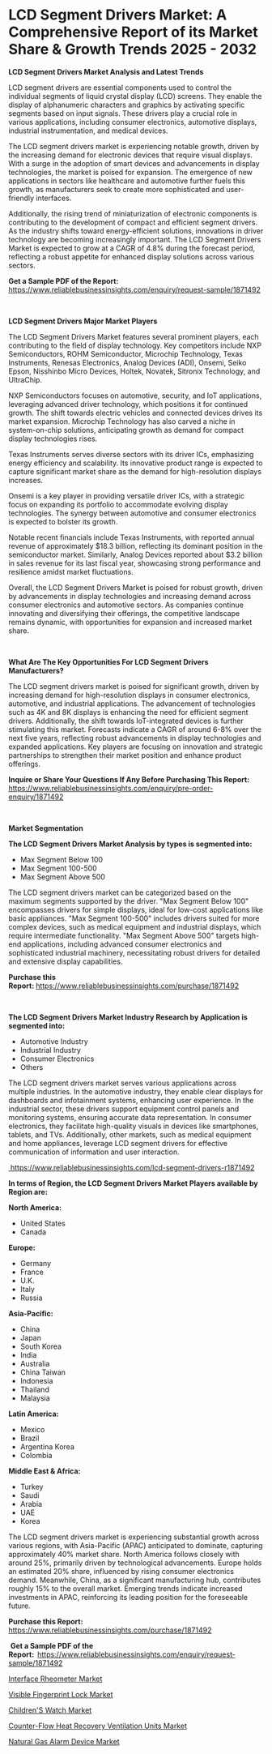 <p><h1>LCD Segment Drivers Market: A Comprehensive Report of its Market Share & Growth Trends 2025 - 2032</h1></p><p><strong>LCD Segment Drivers Market Analysis and Latest Trends</strong></p>
<p><p>LCD segment drivers are essential components used to control the individual segments of liquid crystal display (LCD) screens. They enable the display of alphanumeric characters and graphics by activating specific segments based on input signals. These drivers play a crucial role in various applications, including consumer electronics, automotive displays, industrial instrumentation, and medical devices.</p><p>The LCD segment drivers market is experiencing notable growth, driven by the increasing demand for electronic devices that require visual displays. With a surge in the adoption of smart devices and advancements in display technologies, the market is poised for expansion. The emergence of new applications in sectors like healthcare and automotive further fuels this growth, as manufacturers seek to create more sophisticated and user-friendly interfaces.</p><p>Additionally, the rising trend of miniaturization of electronic components is contributing to the development of compact and efficient segment drivers. As the industry shifts toward energy-efficient solutions, innovations in driver technology are becoming increasingly important. The LCD Segment Drivers Market is expected to grow at a CAGR of 4.8% during the forecast period, reflecting a robust appetite for enhanced display solutions across various sectors.</p></p>
<p><strong>Get a Sample PDF of the Report:&nbsp;</strong> <a href="https://www.reliablebusinessinsights.com/enquiry/request-sample/1871492?utm_campaign=950&utm_medium=2&utm_source=Github&utm_content=ia&utm_term=28022025&utm_id=lcd-segment-drivers">https://www.reliablebusinessinsights.com/enquiry/request-sample/1871492</a></p>
<p>&nbsp;</p>
<p><strong>LCD Segment Drivers Major Market Players</strong></p>
<p><p>The LCD Segment Drivers Market features several prominent players, each contributing to the field of display technology. Key competitors include NXP Semiconductors, ROHM Semiconductor, Microchip Technology, Texas Instruments, Renesas Electronics, Analog Devices (ADI), Onsemi, Seiko Epson, Nisshinbo Micro Devices, Holtek, Novatek, Sitronix Technology, and UltraChip.</p><p>NXP Semiconductors focuses on automotive, security, and IoT applications, leveraging advanced driver technology, which positions it for continued growth. The shift towards electric vehicles and connected devices drives its market expansion. Microchip Technology has also carved a niche in system-on-chip solutions, anticipating growth as demand for compact display technologies rises.</p><p>Texas Instruments serves diverse sectors with its driver ICs, emphasizing energy efficiency and scalability. Its innovative product range is expected to capture significant market share as the demand for high-resolution displays increases.</p><p>Onsemi is a key player in providing versatile driver ICs, with a strategic focus on expanding its portfolio to accommodate evolving display technologies. The synergy between automotive and consumer electronics is expected to bolster its growth.</p><p>Notable recent financials include Texas Instruments, with reported annual revenue of approximately $18.3 billion, reflecting its dominant position in the semiconductor market. Similarly, Analog Devices reported about $3.2 billion in sales revenue for its last fiscal year, showcasing strong performance and resilience amidst market fluctuations.</p><p>Overall, the LCD Segment Drivers Market is poised for robust growth, driven by advancements in display technologies and increasing demand across consumer electronics and automotive sectors. As companies continue innovating and diversifying their offerings, the competitive landscape remains dynamic, with opportunities for expansion and increased market share.</p></p>
<p>&nbsp;</p>
<p><strong>What Are The Key Opportunities For LCD Segment Drivers Manufacturers?</strong></p>
<p><p>The LCD segment drivers market is poised for significant growth, driven by increasing demand for high-resolution displays in consumer electronics, automotive, and industrial applications. The advancement of technologies such as 4K and 8K displays is enhancing the need for efficient segment drivers. Additionally, the shift towards IoT-integrated devices is further stimulating this market. Forecasts indicate a CAGR of around 6-8% over the next five years, reflecting robust advancements in display technologies and expanded applications. Key players are focusing on innovation and strategic partnerships to strengthen their market position and enhance product offerings.</p></p>
<p><strong>Inquire or Share Your Questions If Any Before Purchasing This Report:</strong> <a href="https://www.reliablebusinessinsights.com/enquiry/pre-order-enquiry/1871492?utm_campaign=950&utm_medium=2&utm_source=Github&utm_content=ia&utm_term=28022025&utm_id=lcd-segment-drivers">https://www.reliablebusinessinsights.com/enquiry/pre-order-enquiry/1871492</a></p>
<p>&nbsp;</p>
<p><strong>Market Segmentation</strong></p>
<p><strong>The LCD Segment Drivers Market Analysis by types is segmented into:</strong></p>
<p><ul><li>Max Segment Below 100</li><li>Max Segment 100-500</li><li>Max Segment Above 500</li></ul></p>
<p><p>The LCD segment drivers market can be categorized based on the maximum segments supported by the driver. "Max Segment Below 100" encompasses drivers for simple displays, ideal for low-cost applications like basic appliances. "Max Segment 100-500" includes drivers suited for more complex devices, such as medical equipment and industrial displays, which require intermediate functionality. "Max Segment Above 500" targets high-end applications, including advanced consumer electronics and sophisticated industrial machinery, necessitating robust drivers for detailed and extensive display capabilities.</p></p>
<p><strong>Purchase this Report:&nbsp;</strong><a href="https://www.reliablebusinessinsights.com/purchase/1871492?utm_campaign=950&utm_medium=2&utm_source=Github&utm_content=ia&utm_term=28022025&utm_id=lcd-segment-drivers">https://www.reliablebusinessinsights.com/purchase/1871492</a></p>
<p>&nbsp;</p>
<p><strong>The LCD Segment Drivers Market Industry Research by Application is segmented into:</strong></p>
<p><ul><li>Automotive Industry</li><li>Industrial Industry</li><li>Consumer Electronics</li><li>Others</li></ul></p>
<p><p>The LCD segment drivers market serves various applications across multiple industries. In the automotive industry, they enable clear displays for dashboards and infotainment systems, enhancing user experience. In the industrial sector, these drivers support equipment control panels and monitoring systems, ensuring accurate data representation. In consumer electronics, they facilitate high-quality visuals in devices like smartphones, tablets, and TVs. Additionally, other markets, such as medical equipment and home appliances, leverage LCD segment drivers for effective communication of information and user interaction.</p></p>
<p><a href="https://www.reliablebusinessinsights.com/lcd-segment-drivers-r1871492?utm_campaign=950&utm_medium=2&utm_source=Github&utm_content=ia&utm_term=28022025&utm_id=lcd-segment-drivers">&nbsp;https://www.reliablebusinessinsights.com/lcd-segment-drivers-r1871492</a></p>
<p><strong>In terms of Region, the LCD Segment Drivers Market Players available by Region are:</strong></p>
<p>
    <p> <strong> North America: </strong>
        <ul>
            <li>United States</li>
            <li>Canada</li>
        </ul>
        </p> 
    <p> <strong> Europe: </strong>
        <ul>
            <li>Germany</li>
            <li>France</li>
            <li>U.K.</li>
            <li>Italy</li>
            <li>Russia</li>
        </ul>
        </p> 
    <p> <strong> Asia-Pacific: </strong>
        <ul>
            <li>China</li>
            <li>Japan</li>
            <li>South Korea</li>
            <li>India</li>
            <li>Australia</li>
            <li>China Taiwan</li>
            <li>Indonesia</li>
            <li>Thailand</li>
            <li>Malaysia</li>
        </ul>
        </p> 
    <p> <strong> Latin America: </strong>
        <ul>
            <li>Mexico</li>
            <li>Brazil</li>
            <li>Argentina Korea</li>
            <li>Colombia</li>
        </ul>
        </p> 
    <p> <strong> Middle East & Africa: </strong>
        <ul>
            <li>Turkey</li>
            <li>Saudi</li>
            <li>Arabia</li>
            <li>UAE</li>
            <li>Korea</li>
        </ul>
    </p>
    </p>
<p><p>The LCD segment drivers market is experiencing substantial growth across various regions, with Asia-Pacific (APAC) anticipated to dominate, capturing approximately 40% market share. North America follows closely with around 25%, primarily driven by technological advancements. Europe holds an estimated 20% share, influenced by rising consumer electronics demand. Meanwhile, China, as a significant manufacturing hub, contributes roughly 15% to the overall market. Emerging trends indicate increased investments in APAC, reinforcing its leading position for the foreseeable future.</p></p>
<p><strong>Purchase this Report: </strong><a href="https://www.reliablebusinessinsights.com/purchase/1871492?utm_campaign=950&utm_medium=2&utm_source=Github&utm_content=ia&utm_term=28022025&utm_id=lcd-segment-drivers">https://www.reliablebusinessinsights.com/purchase/1871492</a></p>
<p>&nbsp;<strong>Get a Sample PDF of the Report:&nbsp;&nbsp;</strong><a href="https://www.reliablebusinessinsights.com/enquiry/request-sample/1871492?utm_campaign=950&utm_medium=2&utm_source=Github&utm_content=ia&utm_term=28022025&utm_id=lcd-segment-drivers">https://www.reliablebusinessinsights.com/enquiry/request-sample/1871492</a></p>
<p><strong></strong></p>
<p><p><a href="https://github.com/gulaimolin/Market-Research-Report-List-7/blob/main/interface-rheometer-market.md?utm_campaign=950&utm_medium=2&utm_source=Github&utm_content=ia&utm_term=28022025&utm_id=lcd-segment-drivers">Interface Rheometer Market</a></p><p><a href="https://github.com/sca704osol/Market-Research-Report-List-1/blob/main/visible-fingerprint-lock-market.md?utm_campaign=950&utm_medium=2&utm_source=Github&utm_content=ia&utm_term=28022025&utm_id=lcd-segment-drivers">Visible Fingerprint Lock Market</a></p><p><a href="https://github.com/kbollin866/Market-Research-Report-List-1/blob/main/childrens-watch-market.md?utm_campaign=950&utm_medium=2&utm_source=Github&utm_content=ia&utm_term=28022025&utm_id=lcd-segment-drivers">Children'S Watch Market</a></p><p><a href="https://github.com/coachtrillvn/Market-Research-Report-List-1/blob/main/counter-flow-heat-recovery-ventilation-units-market.md?utm_campaign=950&utm_medium=2&utm_source=Github&utm_content=ia&utm_term=28022025&utm_id=lcd-segment-drivers">Counter-Flow Heat Recovery Ventilation Units Market</a></p><p><a href="https://github.com/mauripalmi/Market-Research-Report-List-6/blob/main/natural-gas-alarm-device-market.md?utm_campaign=950&utm_medium=2&utm_source=Github&utm_content=ia&utm_term=28022025&utm_id=lcd-segment-drivers">Natural Gas Alarm Device Market</a></p></p>